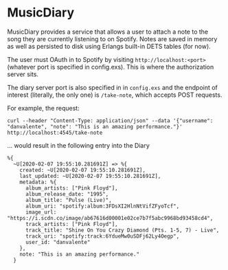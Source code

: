 # MusicDiary

MusicDiary provides a service that allows a user to attach a note to the song they are currently listening to on Spotify.
Notes are saved in memory as well as persisted to disk using Erlangs built-in DETS tables (for now).

The user must OAuth in to Spotify by visiting `http://localhost:<port>` (whatever port is specified in config.exs). This is  where the authorization server sits.

The diary server port is also specified in in `config.exs` and the endpoint of interest (literally, the only one) is `/take-note`, which accepts POST requests.

For example, the request:

`curl --header "Content-Type: application/json" --data '{"username": "danvalente", "note": "This is an amazing performance."}' http://localhost:4545/take-note`

... would result in the following entry into the Diary
```
%{
  ~U[2020-02-07 19:55:10.281691Z] => %{
    created: ~U[2020-02-07 19:55:10.281691Z],
    last_updated: ~U[2020-02-07 19:55:10.281691Z],
    metadata: %{
      album_artists: ["Pink Floyd"],
      album_release_date: "1995",
      album_title: "Pulse (Live)",
      album_uri: "spotify:album:3FDsXI2HlnNtVifZFyoTcf",
      image_url: "https://i.scdn.co/image/ab67616d00001e02ce7b7f5abc9968bd93458cd4",
      track_artists: ["Pink Floyd"],
      track_title: "Shine On You Crazy Diamond (Pts. 1-5, 7) - Live",
      track_uri: "spotify:track:6YdueMw0uSDFj62Ly4Oegp",
      user_id: "danvalente"
    },
    note: "This is an amazing performance."
  }
```
